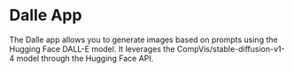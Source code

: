 # Dalle App

The Dalle app allows you to generate images based on prompts using the Hugging Face DALL-E model. It leverages the CompVis/stable-diffusion-v1-4 model through the Hugging Face API.